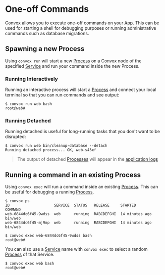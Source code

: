 # One-off Commands

Convox allows you to execute one-off commands on your [App](../reference/primitives/app). This can be used
for starting a shell for debugging purposes or running administrative commands such as database migrations.

## Spawning a new Process

Using `convox run` will start a new [Process](../reference/primitives/app/process.md) on a Convox node of the specified
[Service](../reference/primitives/app/service.md) and run your command inside the new Process.

### Running Interactively

Running an interactive process will start a [Process](../reference/primitives/app/process.md) and connect
your local terminal so that you can run commands and see output:

    $ convox run web bash
    root@web#

### Running Detached

Running detached is useful for long-running tasks that you don't want to be disrupted:

    $ convox run web bin/cleanup-database --detach
    Running detached process... OK, web-s43xf

> The output of detached [Processes](../reference/primitives/app/process.md) will appear in the
> [application logs](../configuration/logging.md)

## Running a command in an existing Process

Using `convox exec` will run a command inside an existing [Process](../reference/primitives/app/process.md).
This can be useful for debugging a running [Process](../reference/primitives/app/process.md).

    $ convox ps
    ID                    SERVICE  STATUS   RELEASE     STARTED         COMMAND
    web-6844dc6f45-9wdss  web      running  RABCDEFGHI  14 minutes ago  bin/web
    web-6844dc6f45-mj9mp  web      running  RABCDEFGHI  14 minutes ago  bin/web

    $ convox exec web-6844dc6f45-9wdss bash
    root@web#

You can also use a [Service](../reference/primitives/app/service.md) name with `convox exec` to select
a random [Process](../reference/primitives/app/process.md) of that Service.

    $ convox exec web bash
    root@web#
